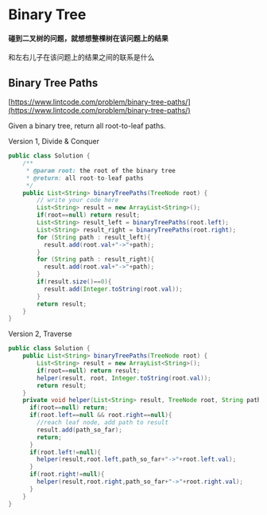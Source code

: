# Binary Tree

#### 碰到二叉树的问题，就想想整棵树在该问题上的结果和左右儿子在该问题上的结果之间的联系是什么



## Binary Tree Paths

[https://www.lintcode.com/problem/binary-tree-paths/](https://www.lintcode.com/problem/binary-tree-paths/)

 Given a binary tree, return all root-to-leaf paths.

Version 1, Divide & Conquer

```java
public class Solution {
    /**
     * @param root: the root of the binary tree
     * @return: all root-to-leaf paths
     */
    public List<String> binaryTreePaths(TreeNode root) {
        // write your code here
        List<String> result = new ArrayList<String>();
        if(root==null) return result;
        List<String> result_left = binaryTreePaths(root.left);
        List<String> result_right = binaryTreePaths(root.right);
        for (String path : result_left){
          result.add(root.val+"->"+path);
        }
        for (String path : result_right){
          result.add(root.val+"->"+path);
        }
        if(result.size()==0){
          result.add(Integer.toString(root.val));
        }
        return result;
    }
}
```

Version 2, Traverse

```java
public class Solution {
    public List<String> binaryTreePaths(TreeNode root) {
        List<String> result = new ArrayList<String>();
        if(root==null) return result;
        helper(result, root, Integer.toString(root.val));
        return result;
    }
    private void helper(List<String> result, TreeNode root, String path_so_far){
      if(root==null) return;
      if(root.left==null && root.right==null){
        //reach leaf node, add path to result
        result.add(path_so_far);
        return;
      }
      if(root.left!=null){
        helper(result,root.left,path_so_far+"->"+root.left.val);
      }
      if(root.right!=null){
        helper(result,root.right,path_so_far+"->"+root.right.val);
      }
    }
}
```




